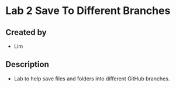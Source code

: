 # Lab 2 Save To Different Branches
## Created by
- Lim
## Description
- Lab to help save files and folders into different GitHub branches.